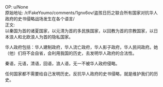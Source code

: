 
OP: u/None  
原始地址: /r/FakeYoumo/comments/1gnx6ov/盗孩日历之联合所有国家对抗华人政府的史书侵略战场发生在各个语言/  
正文:  
以秦国为首的诸夏国家，以元清为首的多民族国家，以回教为首的宗教国家，以日本浪人和北欧浪人为首的隐私国家。  

华人政府包括：华人建制政府，华人流亡政府，华人影子政府，华人民间政府。她（他）们将不会自省，会利用我国的历史，去发明华人政府的合法性。  

秦语，元语，清语，回语，浪人语，无一不被华人政府侵略。  

任何国家都不需要给自己发明历史。反抗华人政府的史书侵略，就是维护我们的历史。
